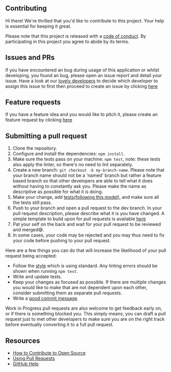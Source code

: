 ## Contributing

Hi there! We're thrilled that you'd like to contribute to this project. Your help is essential for keeping it great.

Please note that this project is released with a <a href="CODE_OF_CONDUCT.md">code of conduct</a>. By participating in this project you agree to abide by its terms.

## Issues and PRs

If you have encountered an bug during usage of this application or whilst developing, you found an bug, please open an issue report and detail your issue. Have a look at our <a href="">lovely developers</a> to decide which developer to assign this issue to first then proceed to create an issue by clicking <a href="">here</a>

## Feature requests

If you have a feature idea and you would like to pitch it, please create an feature request by clicking <a href="">here</a>

## Submitting a pull request

1. Clone the repository.
2. Configure and install the dependencies:
```npm install```.
3. Make sure the tests pass on your machine: ```npm test```, note: these tests also apply the linter, so there's no need to lint separately.
4. Create a new branch: `git checkout -b my-branch-name`. Please note that your branch name should not be a 'named' branch but rather a feature based branch so that other developers are able to tell what it does without having to constantly ask you. Please make the name as descriptive as possible for what it is doing.
5. Make your change, add <a href="">tests(following this model)</a>, and make sure all the tests still pass.
6. Push to your branch and open a pull request to the dev branch. In your pull request description, please describe what it is you have changed. A simple template to build upon for pull requests is available <a href="pull_request_template.md">here</a>
7. Pat your self on the back and wait for your pull request to be reviewed and merged😄.
8. In some cases, your code may be rejected and you may thus need to fix your code before pushing to your pull request.

Here are a few things you can do that will increase the likelihood of your pull request being accepted:

- Follow the <a href="https://standardjs.com/">style</a> which is using standard. Any linting errors should be shown when running `npm test`.
- Write and update tests.
- Keep your changes as focused as possible. If there are multiple changes you would like to make that are not dependent upon each other, consider submitting them as separate pull requests.
- Write a <a href="http://tbaggery.com/2008/04/19/a-note-about-git-commit-messages.html">good commit message</a>.

Work in Progress pull requests are also welcome to get feedback early on, or if there is something blocked you. This simply means, you can draft a pull request just to met other developers to make sure you are on the right track before eventually converting it to a full pull request.

## Resources

- [How to Contribute to Open Source](https://opensource.guide/how-to-contribute/)
- [Using Pull Requests](https://help.github.com/articles/about-pull-requests/)
- [GitHub Help](https://help.github.com)